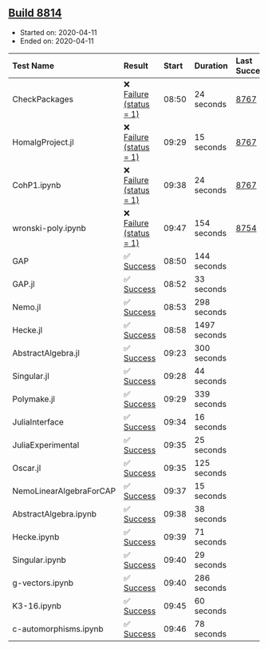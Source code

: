 ## [Build 8814](https://oscarci.mathematik.uni-kl.de/job/oscar/8814/)

* Started on: 2020-04-11
* Ended on: 2020-04-11

| Test Name    | Result | Start | Duration | Last Success | First Failure |
|:-------------|:-------|:------|:---------|:-------------|:--------------|
| CheckPackages | ❌ [Failure (status = 1)](https://oscarci.mathematik.uni-kl.de/job/oscar/8814/artifact/logs/build-8814/CheckPackages.log) | 08:50 | 24 seconds | [8767](https://oscarci.mathematik.uni-kl.de/job/oscar/8767/) | [8768](https://oscarci.mathematik.uni-kl.de/job/oscar/8768/) |
| HomalgProject.jl | ❌ [Failure (status = 1)](https://oscarci.mathematik.uni-kl.de/job/oscar/8814/artifact/logs/build-8814/HomalgProject.jl.log) | 09:29 | 15 seconds | [8767](https://oscarci.mathematik.uni-kl.de/job/oscar/8767/) | [8768](https://oscarci.mathematik.uni-kl.de/job/oscar/8768/) |
| CohP1.ipynb | ❌ [Failure (status = 1)](https://oscarci.mathematik.uni-kl.de/job/oscar/8814/artifact/logs/build-8814/CohP1.ipynb.log) | 09:38 | 24 seconds | [8767](https://oscarci.mathematik.uni-kl.de/job/oscar/8767/) | [8768](https://oscarci.mathematik.uni-kl.de/job/oscar/8768/) |
| wronski-poly.ipynb | ❌ [Failure (status = 1)](https://oscarci.mathematik.uni-kl.de/job/oscar/8814/artifact/logs/build-8814/wronski-poly.ipynb.log) | 09:47 | 154 seconds | [8754](https://oscarci.mathematik.uni-kl.de/job/oscar/8754/) | [8755](https://oscarci.mathematik.uni-kl.de/job/oscar/8755/) |
| GAP | ✅ [Success](https://oscarci.mathematik.uni-kl.de/job/oscar/8814/artifact/logs/build-8814/GAP.log) | 08:50 | 144 seconds |  |  |
| GAP.jl | ✅ [Success](https://oscarci.mathematik.uni-kl.de/job/oscar/8814/artifact/logs/build-8814/GAP.jl.log) | 08:52 | 33 seconds |  |  |
| Nemo.jl | ✅ [Success](https://oscarci.mathematik.uni-kl.de/job/oscar/8814/artifact/logs/build-8814/Nemo.jl.log) | 08:53 | 298 seconds |  |  |
| Hecke.jl | ✅ [Success](https://oscarci.mathematik.uni-kl.de/job/oscar/8814/artifact/logs/build-8814/Hecke.jl.log) | 08:58 | 1497 seconds |  |  |
| AbstractAlgebra.jl | ✅ [Success](https://oscarci.mathematik.uni-kl.de/job/oscar/8814/artifact/logs/build-8814/AbstractAlgebra.jl.log) | 09:23 | 300 seconds |  |  |
| Singular.jl | ✅ [Success](https://oscarci.mathematik.uni-kl.de/job/oscar/8814/artifact/logs/build-8814/Singular.jl.log) | 09:28 | 44 seconds |  |  |
| Polymake.jl | ✅ [Success](https://oscarci.mathematik.uni-kl.de/job/oscar/8814/artifact/logs/build-8814/Polymake.jl.log) | 09:29 | 339 seconds |  |  |
| JuliaInterface | ✅ [Success](https://oscarci.mathematik.uni-kl.de/job/oscar/8814/artifact/logs/build-8814/JuliaInterface.log) | 09:34 | 16 seconds |  |  |
| JuliaExperimental | ✅ [Success](https://oscarci.mathematik.uni-kl.de/job/oscar/8814/artifact/logs/build-8814/JuliaExperimental.log) | 09:35 | 25 seconds |  |  |
| Oscar.jl | ✅ [Success](https://oscarci.mathematik.uni-kl.de/job/oscar/8814/artifact/logs/build-8814/Oscar.jl.log) | 09:35 | 125 seconds |  |  |
| NemoLinearAlgebraForCAP | ✅ [Success](https://oscarci.mathematik.uni-kl.de/job/oscar/8814/artifact/logs/build-8814/NemoLinearAlgebraForCAP.log) | 09:37 | 15 seconds |  |  |
| AbstractAlgebra.ipynb | ✅ [Success](https://oscarci.mathematik.uni-kl.de/job/oscar/8814/artifact/logs/build-8814/AbstractAlgebra.ipynb.log) | 09:38 | 38 seconds |  |  |
| Hecke.ipynb | ✅ [Success](https://oscarci.mathematik.uni-kl.de/job/oscar/8814/artifact/logs/build-8814/Hecke.ipynb.log) | 09:39 | 71 seconds |  |  |
| Singular.ipynb | ✅ [Success](https://oscarci.mathematik.uni-kl.de/job/oscar/8814/artifact/logs/build-8814/Singular.ipynb.log) | 09:40 | 29 seconds |  |  |
| g-vectors.ipynb | ✅ [Success](https://oscarci.mathematik.uni-kl.de/job/oscar/8814/artifact/logs/build-8814/g-vectors.ipynb.log) | 09:40 | 286 seconds |  |  |
| K3-16.ipynb | ✅ [Success](https://oscarci.mathematik.uni-kl.de/job/oscar/8814/artifact/logs/build-8814/K3-16.ipynb.log) | 09:45 | 60 seconds |  |  |
| c-automorphisms.ipynb | ✅ [Success](https://oscarci.mathematik.uni-kl.de/job/oscar/8814/artifact/logs/build-8814/c-automorphisms.ipynb.log) | 09:46 | 78 seconds |  |  |
